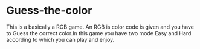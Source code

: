 # Guess-the-color
This is a basically a RGB game. An RGB is color code is given and you have to Guess the correct color.In this game you have two mode Easy and Hard according to which you can play and enjoy.
